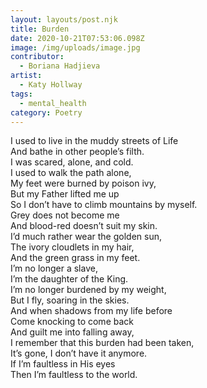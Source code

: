 ```yaml
---
layout: layouts/post.njk
title: Burden
date: 2020-10-21T07:53:06.098Z
image: /img/uploads/image.jpg
contributor:
  - Boriana Hadjieva
artist:
  - Katy Hollway
tags:
  - mental_health
category: Poetry
---
```

I used to live in the muddy streets of Life\
And bathe in other people’s filth.\
I was scared, alone, and cold.\
I used to walk the path alone, \
My feet were burned by poison ivy,\
But my Father lifted me up\
So I don’t have to climb mountains by myself. \
Grey does not become me\
And blood-red doesn’t suit my skin.\
I’d much rather wear the golden sun,\
The ivory cloudlets in my hair, \
And the green grass in my feet. \
I’m no longer a slave, \
I’m the daughter of the King. \
I’m no longer burdened by my weight, \
But I fly, soaring in the skies. \
And when shadows from my life before\
Come knocking to come back\
And guilt me into falling away, \
I remember that this burden had been taken, \
It’s gone, I don’t have it anymore. \
If I’m faultless in His eyes\
Then I’m faultless to the world.